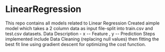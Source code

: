 # LinearRegression
This repo contains all models related to Linear Regression
Created aimple model which takes a 2 column data as input file-split into train.csv and test.csv datasets.
Data Description - x -- Feature , y -- Prediction
Steps implemented include Data Cleaning (replacing null values) then fitting the best fit line using gradient descent for optimizing the cost function.
